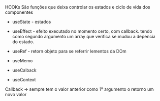 HOOKs
São funções que deixa controlar os estados e ciclo de vida dos componentes 

* useState - estados
* useEffect - efeito executado no momento certo, com callback. tendo como segundo argumento um array que verifica se mudou a depencia do estado.

* useRef - retorn objeto para se referrir lementos da DOm
* useMemo
* useCalback
* useContext


Callback -> sempre tem o valor anterior como 1º argumento o retorno um novo valor



